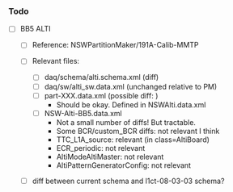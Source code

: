### Todo

- [ ] BB5 ALTI
  - [ ] Reference: NSWPartitionMaker/191A-Calib-MMTP
  - [ ] Relevant files:
    - [ ] daq/schema/alti.schema.xml (diff)
    - [ ] daq/sw/alti_sw.data.xml (unchanged relative to PM)
    - [ ] part-XXX.data.xml (possible diff: <obj class="MasterTrigger" id="AltiMasterTrigger">)
      - Should be okay. Defined in NSWAlti.data.xml
    - [ ] NSW-Alti-BB5.data.xml
      - Not a small number of diffs! But tractable.
      - Some BCR/custom_BCR diffs: not relevant I think
      - TTC_L1A_source: relevant (in class=AltiBoard)
      - ECR_periodic: not relevant
      - AltiModeAltiMaster: not relevant
      - AltiPatternGeneratorConfig: not relevant
  - [ ] diff between current schema and l1ct-08-03-03 schema?
  
